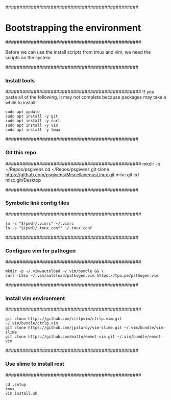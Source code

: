 
###############################################
# Bootstrapping the environment
################################################

Before we can use the install scripts from tmux and vim, we need the scripts on the system

###############################################
### Install tools
################################################
If you paste all of the following, it may not complete because packages may take a while to install. 

    sudo apt update
    sudo apt install -y git
    sudo apt install -y curl
    sudo apt install -y vim
    sudo apt install -y tmux

###############################################
### Git this repo
################################################
    mkdir -p ~/Repos/psgivens
    cd ~/Repos/psgivens
    git clone https://github.com/psgivens/MiscellaneousLinux.git misc.git
    cd misc.git/Desktop

###############################################
### Symbolic link config files
################################################
   
    ln -s "$(pwd)/.vimrc" ~/.vimrc
    ln -s "$(pwd)/.tmux.conf" ~/.tmux.conf

    
###############################################
### Configure vim for pathogen
################################################

    mkdir -p ~/.vim/autoload ~/.vim/bundle && \
    curl -LSso ~/.vim/autoload/pathogen.vim https://tpo.pe/pathogen.vim

###############################################
### Install vim environment
################################################

    git clone https://github.com/ctrlpvim/ctrlp.vim.git ~/.vim/bundle/ctrlp.vim
    git clone https://github.com/jpalardy/vim-slime.git ~/.vim/bundle/vim-slime
    git clone https://github.com/mattn/emmet-vim.git ~/.vim/bundle/emmet-vim
    
    
###############################################
### Use slime to install rest
################################################
    
    cd .setup
    tmux 
    vim install.sh
    
    
    
    
    